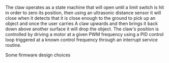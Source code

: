 The claw operates as a state machine that will open until a limit switch is hit in order to zero its position, then using an ultrasonic distance sensor it will close when it detects that it is close enough to the ground to pick up an object and once the user carries A claw upwards and then brings it back down above another surface it will drop the object. The claw's position is controlled by driving a motor at a given PWM frequency using a PID control loop triggered at a known control frequency through an interrupt service routine. 

Some firmware design choices

